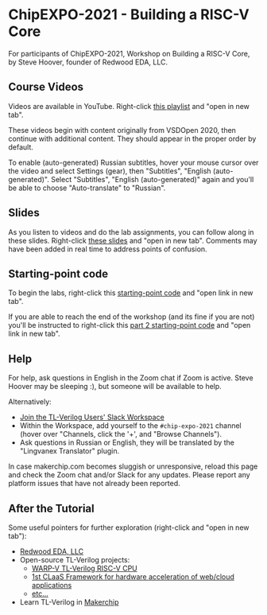 # ChipEXPO-2021 - Building a RISC-V Core

For participants of ChipEXPO-2021, Workshop on Building a RISC-V Core, by Steve Hoover, founder of Redwood EDA, LLC.

## Course Videos

Videos are available in YouTube. Right-click [this playlist](https://www.youtube.com/playlist?list=PL5hpwuXY8Xeah39tNi81vQBMEUSbrsqAe) and "open in new tab".

These videos begin with content originally from VSDOpen 2020, then continue with additional content. They should appear in the proper order by default.

To enable (auto-generated) Russian subtitles, hover your mouse cursor over the video and select Settings (gear), then "Subtitles", "English (auto-generated)". Select "Subtitles", "English (auto-generated)" again and you'll be able to choose "Auto-translate" to "Russian".

## Slides

As you listen to videos and do the lab assignments, you can follow along in these slides. Right-click [these slides](https://drive.google.com/file/d/1kn-ZAWbXrdvnhw5QvwXI51JaaJyQjb43/view?usp=sharing) and "open in new tab". Comments may have been added in real time to address points of confusion.

## Starting-point code

[comment]: <> (Use a link below to open the starting-point code for the CPU labs. Choose a link based on the month of your birth to help us distribute the load, and use "Open link in new tab" from the right-click pull-down menu.)

To begin the labs, right-click this [starting-point code](https://makerchip.com/sandbox?code_url=https:%2F%2Fraw.githubusercontent.com%2Fstevehoover%2FChipEXPO-2021%2Fmaster%2Fstarting_point.tlv) and "open link in new tab".

If you are able to reach the end of the workshop (and its fine if you are not) you'll be instructed to right-click this [part 2 starting-point code](https://makerchip.com/sandbox?code_url=https:%2F%2Fraw.githubusercontent.com%2Fstevehoover%2FChipEXPO-2021%2Fmaster%2Fstarting_point_part2.tlv) and "open link in new tab".

## Help

For help, ask questions in English in the Zoom chat if Zoom is active. Steve Hoover may be sleeping :), but someone will be available to help.

Alternatively:

  - [Join the TL-Verilog Users' Slack Workspace](https://join.slack.com/t/tl-verilog-users/shared_invite/zt-4fatipnr-dmDgkbzrCe0ZRLOOVm89gA)
  - Within the Workspace, add yourself to the `#chip-expo-2021` channel (hover over "Channels, click the '+', and "Browse Channels").
  - Ask questions in Russian or English, they will be translated by the "Lingvanex Translator" plugin.

In case makerchip.com becomes sluggish or unresponsive, reload this page and check the Zoom chat and/or Slack for any updates. Please report any platform issues that have not already been reported.

## After the Tutorial

Some useful pointers for further exploration (right-click and "open in new tab"):

  - [Redwood EDA, LLC](https://redwoodeda.com)
  - Open-source TL-Verilog projects:
    - [WARP-V TL-Verilog RISC-V CPU](https://github.com/stevehoover/warp-v)
    - [1st CLaaS Framework for hardware acceleration of web/cloud applications](https://github.com/stevehoover/1st-CLaaS)
    - [etc...](https://github.com/stevehoover)
  - Learn TL-Verilog in [Makerchip](https://makerchip.com)
 
